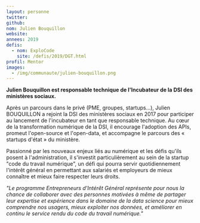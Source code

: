 ```yaml
---
layout: personne
twitter: 
github: 
nom: Julien Bouquillon
website:
annees: 2019
defis: 
  - nom: ExploCode
    site: /defis/2019/DGT.html
profil: Mentor
images: 
  - /img/communaute/julien-bouquillon.png
---
```


**Julien Bouquillon est responsable technique de l'Incubateur de la DSI des ministères sociaux.**

Après un parcours dans le privé (PME, groupes, startups...), Julien BOUQUILLON a rejoint la DSI des ministères sociaux en 2017 pour participer au lancement de l'incubateur en tant que responsable technique. Au cœur de la transformation numérique de la DSI, il encourage l'adoption des APIs, promeut l'open-source et l'open-data, et accompagne le parcours des « startups d'état » du ministère.

Passionné par les nouveaux enjeux liés au numérique et les défis qu'ils posent à l'administration, il s'investit particulièrement au sein de la startup "code du travail numérique", un défi qui pourra servir quotidiennement l'intérêt général en permettant aux salariés et employeurs de mieux connaître et mieux faire respecter leurs droits.

_"Le programme Entrepreneurs d'Intérêt Général représente pour nous la chance de collaborer avec des personnes motivées à même de partager leur expertise et expérience dans le domaine de la data science pour mieux comprendre nos usagers, mieux exploiter nos données, et améliorer en continu le service rendu du code du travail numérique."_
